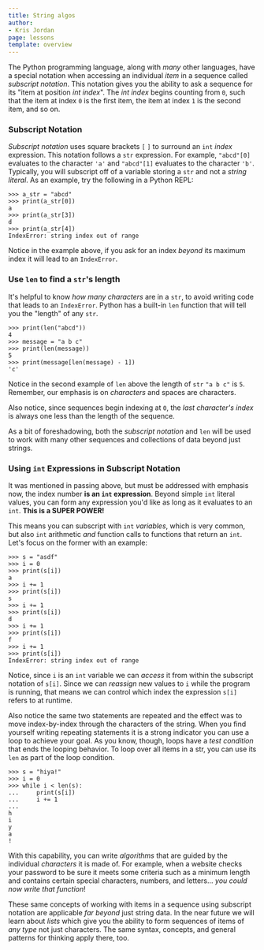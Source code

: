 ```yaml
---
title: String algos
author:
- Kris Jordan
page: lessons
template: overview
---
```


The Python programming language, along with _many_ other languages, have a special notation when accessing an individual _item_ in a sequence called _subscript notation_. This notation gives you the ability to ask a sequence for its "item at position _int index_". The _int index_ begins counting from `0`, such that the item at index `0` is the first item, the item at index `1` is the second item, and so on.

### Subscript Notation

_Subscript notation_ uses square brackets `[` `]` to surround an `int` _index_ expression. This notation follows a `str` expression. For example, `"abcd"[0]` evaluates to the character `'a'` and `"abcd"[1]` evaluates to the character `'b'`. Typically, you will subscript off of a variable storing a `str` and not a _string literal_. As an example, try the following in a Python REPL:

~~~text
>>> a_str = "abcd"
>>> print(a_str[0])
a
>>> print(a_str[3])
d
>>> print(a_str[4])
IndexError: string index out of range
~~~

Notice in the example above, if you ask for an index _beyond_ its maximum index it will lead to an `IndexError`.

### Use `len` to find a `str`'s length 

It's helpful to know _how many characters_ are in a `str`, to avoid writing code that leads to an `IndexError`. Python has a built-in `len` function that will tell you the "length" of any `str`.

~~~
>>> print(len("abcd"))
4
>>> message = "a b c"
>>> print(len(message))
5
>>> print(message[len(message) - 1])
'c'
~~~

Notice in the second example of `len` above the length of `str` `"a b c"` is `5`. Remember, our emphasis is on _characters_ and spaces are characters.

Also notice, since sequences begin indexing at `0`, the _last character's index_ is always one less than the length of the sequence.

As a bit of foreshadowing, both the _subscript notation_ and `len` will be used to work with many other sequences and collections of data beyond just strings.

### Using `int` Expressions in Subscript Notation

It was mentioned in passing above, but must be addressed with emphasis now, the index number **is an `int` expression**. Beyond simple `int` literal values, you can form any expression you'd like as long as it evaluates to an `int`. **This is a SUPER POWER!**

This means you can subscript with `int` _variables_, which is very common, but also `int` arithmetic _and_ function calls to functions that return an `int`. Let's focus on the former with an example:

~~~
>>> s = "asdf"
>>> i = 0
>>> print(s[i])
a
>>> i += 1
>>> print(s[i])
s
>>> i += 1
>>> print(s[i])
d
>>> i += 1
>>> print(s[i])
f
>>> i += 1
>>> print(s[i])
IndexError: string index out of range
~~~

Notice, since `i` is an `int` variable we can _access_ it from within the subscript notation of `s[i]`. Since we can _reassign_ new values to `i` while the program is running, that means we can control which index the expression `s[i]` refers to at runtime.

Also notice the same two statements are repeated and the effect was to move index-by-index through the characters of the string. When you find yourself writing repeating statements it is a strong indicator you can use a loop to achieve your goal. As you know, though, loops have a _test condition_ that ends the looping behavior. To loop over all items in a str, you can use its `len` as part of the loop condition.

~~~
>>> s = "hiya!"
>>> i = 0
>>> while i < len(s):
...     print(s[i])
...     i += 1
...
h
i
y
a
!
~~~

With this capability, you can write _algorithms_ that are guided by the individual _characters_ it is made of. For example, when a website checks your password to be sure it meets some criteria such as a minimum length and contains certain special characters, numbers, and letters... _you could now write that function_!

These same concepts of working with items in a sequence using subscript notation are applicable _far beyond_ just string data. In the near future we will learn about _lists_ which give you the ability to form sequences of items of _any type_ not just characters. The same syntax, concepts, and general patterns for thinking apply there, too.